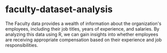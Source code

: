# faculty-dataset-analysis
The Faculty data provides a wealth of information about the organization's employees, including their job titles, years of experience, and salaries. By analyzing this data using R, we can gain insights into whether employees are receiving appropriate compensation based on their experience and job responsibilities. 

